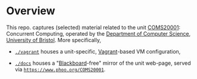 # Overview

<!--- -------------------------------------------------------------------- --->

This repo. captures (selected) material related to the unit
[COMS20001](https://www.bris.ac.uk/unit-programme-catalogue/UnitDetails.jsa?unitCode=COMS20001):
Concurrent Computing,
operated by the
[Department of Computer Science](https://www.cs.bris.ac.uk),
[University of Bristol](https://www.bristol.ac.uk).
More specifically, 

- [`./vagrant`](./vagrant)
  houses
  a unit-specific,
  [Vagrant](https://www.vagrantup.com)-based 
  VM configuration,

- [`./docs`](./docs)
  houses 
  a 
  "[Blackboard](https://www.blackboard.com)-free"
  mirror of the unit web-page, served via
  [`https://www.phoo.org/COMS20001`](https://www.phoo.org/COMS20001). 

<!--- -------------------------------------------------------------------- --->
